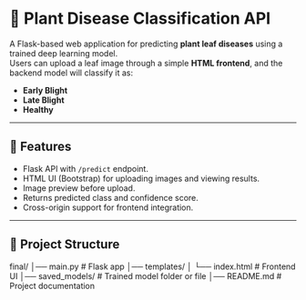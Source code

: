 # 🌿 Plant Disease Classification API

A Flask-based web application for predicting **plant leaf diseases** using a trained deep learning model.  
Users can upload a leaf image through a simple **HTML frontend**, and the backend model will classify it as:

- **Early Blight**
- **Late Blight**
- **Healthy**

---

## 🚀 Features
- Flask API with `/predict` endpoint.
- HTML UI (Bootstrap) for uploading images and viewing results.
- Image preview before upload.
- Returns predicted class and confidence score.
- Cross-origin support for frontend integration.

---

## 📂 Project Structure
final/
│── main.py # Flask app
│── templates/
│ └── index.html # Frontend UI
│── saved_models/ # Trained model folder or file
│── README.md # Project documentation